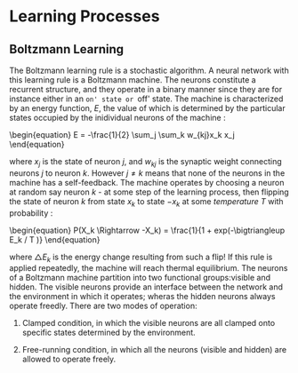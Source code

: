 # Learning Processes 
## Boltzmann Learning
The Boltzmann learning rule is a stochastic algorithm. A neural network with this learning rule is a Boltzmann machine.
The neurons constitute a recurrent structure, and they operate in a binary manner since they are for instance either in an `on' state or `off' state.
The machine is characterized by an energy function, $E$, the value of which is determined by the particular states occupied by the inidividual neurons of the machine :

\begin{equation}
E = -\frac{1}{2} \sum_j \sum_k w_{kj}x_k x_j
\end{equation}

where $x_j$ is the state of neuron $j$, and $w_{kj}$ is the synaptic weight connecting neurons $j$ to neuron $k$.
However $j \neq k$ means that none of the neurons in the machine has a self-feedback.
The machine operates by choosing a neuron at random say neuron $k$ - at some step of the learning process, then flipping the state of neuron $k$ from state $x_k$ to state $-x_k$ at some *temperature* $T$ with probability :

\begin{equation}
P(X_k \Rightarrow -X_k) = \frac{1}{1 + exp(-\bigtriangleup E_k / T )}
\end{equation}

where $\bigtriangleup E_k$ is the energy change resulting from such a flip! If this rule is applied repeatedly, the machine will reach thermal equilibrium.
The neurons of a Boltzmann machine partition into two functional groups:visible and hidden.
The visible neurons provide an interface between the network and the environment in which it operates; wheras the hidden neurons always operate freedly. There are two modes of operation:


1. Clamped condition, in which the visible neurons are all clamped onto specific states determined by the environment.

2. Free-running condition, in which all the neurons (visible and hidden) are allowed to operate freely.




